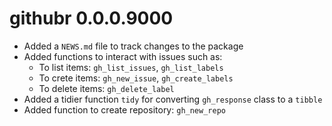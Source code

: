 # githubr 0.0.0.9000

* Added a `NEWS.md` file to track changes to the package
* Added functions to interact with issues such as:
    - To list items: `gh_list_issues`, `gh_list_labels`
    - To crete items: `gh_new_issue`, `gh_create_labels`
    - To delete items: `gh_delete_label`
* Added a tidier function `tidy` for converting `gh_response` class to a `tibble`
* Added function to create repository: `gh_new_repo`
